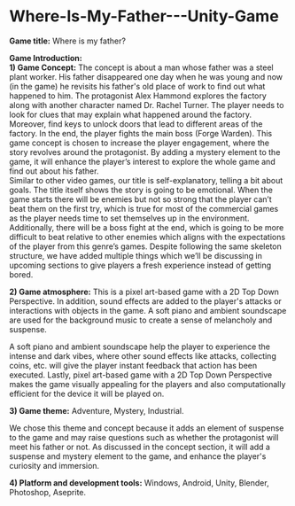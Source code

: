 # Where-Is-My-Father---Unity-Game

**Game title:** Where is my father?


**Game Introduction:**<br>
**1) Game Concept:** The concept is about a man whose father was a steel plant worker. His father disappeared one day when he was young and now (in the game) he revisits his father's old place of work to find out what happened to him. The protagonist Alex Hammond explores the factory along with another character named Dr. Rachel Turner. The player needs to look for clues that may explain what happened around the factory. Moreover, find keys to unlock doors that lead to different areas of the factory. In the end, the player fights the main boss (Forge Warden).
This game concept is chosen to increase the player engagement, where the story revolves around the protagonist. By adding a mystery element to the game, it will enhance the player’s interest to explore the whole game and find out about his father. <br>
Similar to other video games, our title is self-explanatory, telling a bit about goals. The title itself shows the story is going to be emotional. When the game starts there will be enemies but not so strong that the player can’t beat them on the first try, which is true for most of the commercial games as the player needs time to set themselves up in the environment. Additionally, there will be a boss fight at the end, which is going to be more difficult to beat relative to other enemies which aligns with the expectations of the player from this genre’s games. Despite following the same skeleton structure, we have added multiple things which we’ll be discussing in upcoming sections to give players a fresh experience instead of getting bored.

**2) Game atmosphere:** This is a pixel art-based game with a 2D Top Down Perspective. In addition, sound effects are added to the player's attacks or interactions with objects in the game. A soft piano and ambient soundscape are used for the background music to create a sense of melancholy and suspense.

A soft piano and ambient soundscape help the player to experience the intense and dark vibes, where other sound effects like attacks, collecting coins, etc. will give the player instant feedback that action has been executed. Lastly, pixel art-based game with a 2D Top Down Perspective makes the game visually appealing for the players and also computationally efficient for the device it will be played on.

**3) Game theme:** Adventure, Mystery, Industrial.

We chose this theme and concept because it adds an element of suspense to the game and may raise questions such as whether the protagonist will meet his father or not. As discussed in the concept section, it will add a suspense and mystery element to the game, and enhance the player's curiosity and immersion.

**4) Platform and development tools:** Windows, Android, Unity, Blender, Photoshop, Aseprite.



